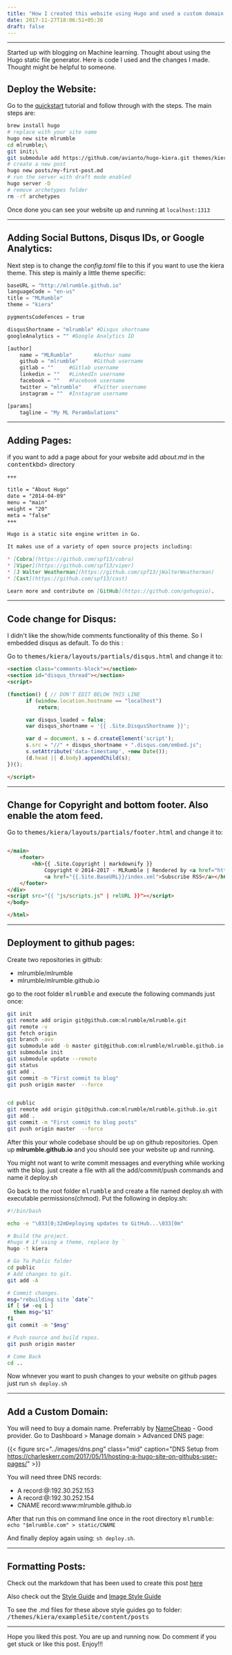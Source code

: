```yaml
---
title: "How I created this website using Hugo and used a custom domain with github pages"
date: 2017-11-27T18:06:51+05:30
draft: false
---
```

* * *

Started up with blogging on Machine learning. Thought about using the Hugo static file generator. Here is code I used and the changes I made. Thought might be helpful to someone.

## Deploy the Website:

Go to the [quickstart](https://gohugo.io/getting-started/quick-start/) tutorial and follow through with the steps. The main steps are:

```bash
brew install hugo
# replace with your site name
hugo new site mlrumble
cd mlrumble;\
git init;\
git submodule add https://github.com/avianto/hugo-kiera.git themes/kiera
# create a new post
hugo new posts/my-first-post.md
# run the server with draft mode enabled
hugo server -D
# remove archetypes folder
rm -rf archetypes
```

Once done you can see your website up and running at `localhost:1313`

* * *

## Adding Social Buttons, Disqus IDs, or Google Analytics:

Next step is to change the *config.toml* file to this if you want to use the kiera theme.
This step is mainly a little theme specific:

```python
baseURL = "http://mlrumble.github.io"
languageCode = "en-us"
title = "MLRumble"
theme = "kiera"

pygmentsCodeFences = true

disqusShortname = "mlrumble" #Disqus shortname
googleAnalytics = "" #Google Analytics ID

[author]
    name = "MLRumble"       #Author name
    github = "mlrumble"     #Github username
    gitlab = ""     #Gitlab username
    linkedin = ""   #LinkedIn username
    facebook = ""   #Facebook username
    twitter = "mlrumble"    #Twitter username
    instagram = ""  #Instagram username

[params]
    tagline = "My ML Perambulations"
```

* * *

## Adding Pages:

if you want to add a page about for your website add *about.md* in the <kbd>content</kbd>kbd> directory

```md
+++

title = "About Hugo"
date = "2014-04-09"
menu = "main"
weight = "20"
meta = "false"
+++

Hugo is a static site engine written in Go.

It makes use of a variety of open source projects including:

* [Cobra](https://github.com/spf13/cobra)
* [Viper](https://github.com/spf13/viper)
* [J Walter Weatherman](https://github.com/spf13/jWalterWeatherman)
* [Cast](https://github.com/spf13/cast)

Learn more and contribute on [GitHub](https://github.com/gohugoio).

```
* * *

## Code change for Disqus:

I didn't like the show/hide comments functionality of this theme. So I embedded disqus as default. To do this :

Go to <kbd>themes/kiera/layouts/partials/disqus.html</kbd> and change it to:

```html
<section class="comments-block"></section>
<section id="disqus_thread"></section>
<script>

(function() { // DON'T EDIT BELOW THIS LINE
      if (window.location.hostname == "localhost")
          return;

      var disqus_loaded = false;
      var disqus_shortname = '{{ .Site.DisqusShortname }}';

      var d = document, s = d.createElement('script');
      s.src = "//" + disqus_shortname + ".disqus.com/embed.js";
      s.setAttribute('data-timestamp', +new Date());
      (d.head || d.body).appendChild(s);
})();

</script>

```
* * *

## Change for Copyright and bottom footer. Also enable the atom feed.

Go to <kbd>themes/kiera/layouts/partials/footer.html</kbd> and change it to:

```html

</main>
    <footer>
        <h6>{{ .Site.Copyright | markdownify }}
            Copyright © 2014-2017 - MLRumble | Rendered by <a href="https://gohugo.io" title="Hugo">Hugo</a> |
            <a href="{{.Site.BaseURL}}/index.xml">Subscribe RSS</a></h6>
    </footer>
</div>
<script src="{{ "js/scripts.js" | relURL }}"></script>
</body>

</html>

```
* * *

## Deployment to github pages:

Create two repositories in github:

* mlrumble/mlrumble
* mlrumble/mlrumble.github.io

go to the root folder <kbd>mlrumble</kbd> and execute the following commands just once:

``` bash
git init
git remote add origin git@github.com:mlrumble/mlrumble.git
git remote -v
git fetch origin
git branch -avv
git submodule add -b master git@github.com:mlrumble/mlrumble.github.io.git public
git submodule init
git submodule update --remote
git status
git add .
git commit -m "First commit to blog"
git push origin master  --force


cd public
git remote add origin git@github.com:mlrumble/mlrumble.github.io.git
git add .
git commit -m "First commit to blog posts"
git push origin master  --force

```

After this your whole codebase should be up on github repositories. Open up **mlrumble.github.io** and you should see your website up and running.

You might not want to write commit messages and everything while working with the blog. just create a file with all the add/commit/push commands and name it deploy.sh

Go back to the root folder <kbd>mlrumble</kbd> and create a file named deploy.sh with executable permissions(chmod). Put the following in deploy.sh:

``` bash
#!/bin/bash

echo -e "\033[0;32mDeploying updates to GitHub...\033[0m"

# Build the project.
#hugo # if using a theme, replace by `
hugo -t kiera

# Go To Public folder
cd public
# Add changes to git.
git add -A

# Commit changes.
msg="rebuilding site `date`"
if [ $# -eq 1 ]
  then msg="$1"
fi
git commit -m "$msg"

# Push source and build repos.
git push origin master

# Come Back
cd ..

```

Now whnever you want to push changes to your website on github pages just run `sh deploy.sh`

* * *

## Add a Custom Domain:

You will need to buy a domain name. Preferrably by [NameCheap](https://namecheap.com/) - Good provider. Go to Dashboard > Manage domain > Advanced DNS page:

{{< figure src="../images/dns.png" class="mid" caption="DNS Setup from https://charleskerr.com/2017/05/11/hosting-a-hugo-site-on-githubs-user-pages/" >}}

You will need three DNS records:

* A record:@:192.30.252.153
* A record:@:192.30.252.154
* CNAME record:www:mlrumble.github.io

After that run this on command line once in the root directory <kbd>mlrumble</kbd>: `echo "$mlrumble.com" > static/CNAME`

And finally deploy again using: `sh deploy.sh`.

* * *

## Formatting Posts:
Check out the markdown that has been used to create this post [here](https://raw.githubusercontent.com/mlrumble/mlrumble/master/content/posts/Blog%20created.md)

Also check out the [Style Guide](https://avianto.github.io/hugo-kiera/posts/style-guide/) and [Image Style Guide](https://avianto.github.io/hugo-kiera/posts/image-content/)

To see the .md files for these above style guides go to folder: <kbd>/themes/kiera/exampleSite/content/posts</kbd>

* * *

Hope you liked this post. You are up and running now. Do comment if you get stuck or like this post. Enjoy!!!
